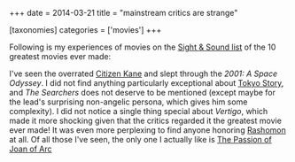 +++
date = 2014-03-21
title = "mainstream critics are strange"

[taxonomies]
categories = ['movies']
+++

Following is my experiences of movies on the [Sight & Sound list] of the
10 greatest movies ever made:

I\'ve seen the overrated [Citizen Kane] and slept through the *2001: A
Space Odyssey*. I did not find anything particularly exceptional about
[Tokyo Story], and *The Searchers* does not deserve to be mentioned
(except maybe for the lead\'s surprising non-angelic persona, which
gives him some complexity). I did not notice a single thing special
about *Vertigo*, which made it more shocking given that the critics
regarded it the greatest movie ever made! It was even more perplexing to
find anyone honoring [Rashomon] at all. Of all those I\'ve seen, the
only one I actually like is [The Passion of Joan of Arc]

  [Sight & Sound list]: http://www.bfi.org.uk/news/50-greatest-films-all-time
  [Citizen Kane]: http://movies.tshepang.net/citizen-kane-1941
  [Tokyo Story]: http://movies.tshepang.net/tokyo-story-1953
  [Rashomon]: http://movies.tshepang.net/rashomon-1950
  [The Passion of Joan of Arc]: http://movies.tshepang.net/the-passion-of-joan-of-arc-1928
